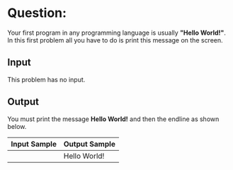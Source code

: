 # Question:

Your first program in any programming language is usually **"Hello World!"**. In this first problem all you have to do is print this message on the screen.

## Input

This problem has no input.

## Output

You must print the message **Hello World!** and then the endline as shown below.

| Input Sample | Output Sample |
| ------------ | ------------- |
|              | Hello World!  |
